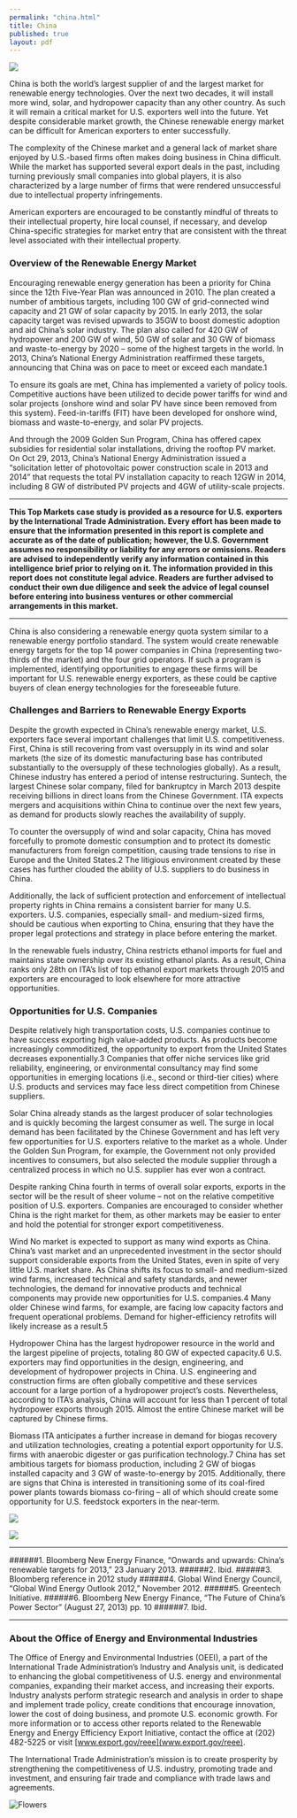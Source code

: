 ```yaml
---
permalink: "china.html"
title: China
published: true
layout: pdf
---
```


![](images/china1.png)

China is both the world’s largest supplier of and the largest market for renewable energy technologies. Over the next two decades, it will install more wind, solar, and hydropower capacity than any other country. As such it will remain a critical market for U.S. exporters well into the future. Yet despite considerable market growth, the Chinese renewable energy market can be difficult for American exporters to enter successfully.

The complexity of the Chinese market and a general lack of market share enjoyed by U.S.-based firms often makes doing business in China difficult. While the market has supported several export deals in the past, including turning previously small companies into global players, it is also characterized by a large number of firms that were rendered unsuccessful due to intellectual property infringements.

American exporters are encouraged to be constantly mindful of threats to their intellectual property, hire local counsel, if necessary, and develop China-specific strategies for market entry that are consistent with the threat level associated with their intellectual property.

<h3 id="overview-of-the-renewable-energy-market">Overview of the Renewable Energy Market</h3>

Encouraging renewable energy generation has been a priority for China since the 12th Five-Year Plan was announced in 2010. The plan created a number of ambitious targets, including 100 GW of grid-connected wind capacity and 21 GW of solar capacity by 2015. In early 2013, the solar capacity target was revised upwards to 35GW to boost domestic adoption and aid China’s solar industry. The plan also called for 420 GW of hydropower and 200 GW of wind, 50 GW of solar and 30 GW of biomass and waste-to-energy by 2020 – some of the highest targets in the world. In 2013, China’s National Energy Administration reaffirmed these targets, announcing that China was on pace to meet or exceed each mandate.1

To ensure its goals are met, China has implemented a variety of policy tools. Competitive auctions have been utilized to decide power tariffs for wind and solar projects (onshore wind and solar PV have since been removed from this system). Feed-in-tariffs (FIT) have been developed for onshore wind, biomass and waste-to-energy, and solar PV projects.

And through the 2009 Golden Sun Program, China has offered capex subsidies for residential solar installations, driving the rooftop PV market. On Oct 29, 2013, China’s National Energy Administration issued a “solicitation letter of photovoltaic power construction scale in 2013 and 2014” that requests the total PV installation capacity to reach 12GW in 2014, including 8 GW of distributed PV projects and 4GW of utility-scale projects.

---

**This Top Markets case study is provided as a resource for U.S. exporters by the International Trade Administration. Every
effort has been made to ensure that the information presented in this report is complete and accurate as of the date of
publication; however, the U.S. Government assumes no responsibility or liability for any errors or omissions. Readers are
advised to independently verify any information contained in this intelligence brief prior to relying on it. The information
provided in this report does not constitute legal advice. Readers are further advised to conduct their own due diligence and
seek the advice of legal counsel before entering into business ventures or other commercial arrangements in this market.**

---

China is also considering a renewable energy quota system similar to a renewable energy portfolio standard. The system would create renewable energy targets for the top 14 power companies in China (representing two-thirds of the market) and the four grid operators. If such a program is implemented, identifying opportunities to engage these firms will be important for U.S. renewable energy exporters, as these could be captive buyers of clean energy technologies for the foreseeable future.

<h3 id="challenges-and-barriers-to-renewable-energy-exports">Challenges and Barriers to Renewable Energy Exports</h3>

Despite the growth expected in China’s renewable energy market, U.S. exporters face several important challenges that limit U.S. competitiveness. First, China is still recovering from vast oversupply in its wind and solar markets (the size of its domestic manufacturing base has contributed substantially to the oversupply of these technologies globally). As a result, Chinese industry has entered a period of intense restructuring. Suntech, the largest Chinese solar company, filed for bankruptcy in March 2013 despite receiving billions in direct loans from the Chinese Government. ITA expects mergers and acquisitions within China to continue over the next few years, as demand for products slowly reaches the availability of supply.

To counter the oversupply of wind and solar capacity, China has moved forcefully to promote domestic consumption and to protect its domestic manufacturers from foreign competition, causing trade tensions to rise in Europe and the United States.2 The litigious environment created by these cases has further clouded the ability of U.S. suppliers to do business in China.

Additionally, the lack of sufficient protection and enforcement of intellectual property rights in China remains a consistent barrier for many U.S. exporters. U.S. companies, especially small- and medium-sized firms, should be cautious when exporting to China, ensuring that they have the proper legal protections and strategy in place before entering the market.

In the renewable fuels industry, China restricts ethanol imports for fuel and maintains state ownership over its existing ethanol plants. As a result, China ranks only 28th on ITA’s list of top ethanol export markets through 2015 and exporters are encouraged to look elsewhere for more attractive opportunities.

<h3 id="opportunities-for-u.s.-companies">Opportunities for U.S. Companies</h3>

Despite relatively high transportation costs, U.S. companies continue to have success exporting high value-added products. As products become increasingly commoditized, the opportunity to export from the United States decreases exponentially.3 Companies that offer niche services like grid reliability, engineering, or environmental consultancy may find some opportunities in emerging locations (i.e., second or third-tier cities) where U.S. products and services may face less direct competition from Chinese suppliers.

Solar
China already stands as the largest producer of solar technologies and is quickly becoming the largest consumer as well. The surge in local demand has been facilitated by the Chinese Government and has left very few opportunities for U.S. exporters relative to the market as a whole. Under the Golden Sun Program, for example, the Government not only provided incentives to consumers, but also selected the module supplier through a centralized process in which no U.S. supplier has ever won a contract.

Despite ranking China fourth in terms of overall solar exports, exports in the sector will be the result of sheer volume – not on the relative competitive position of U.S. exporters. Companies are encouraged to consider whether China is the right market for them, as other markets may be easier to enter and hold the potential for stronger export competitiveness.

Wind
No market is expected to support as many wind exports as China. China’s vast market and an unprecedented investment in the sector should support considerable exports from the United States, even in spite of very little U.S. market share. As China shifts its focus to small- and medium-sized wind farms, increased technical and safety standards, and newer technologies, the demand for innovative products and technical components may provide new opportunities for U.S. companies.4 Many older Chinese wind farms, for example, are facing low capacity factors and frequent operational problems. Demand for higher-efficiency retrofits will likely increase as a result.5

Hydropower
China has the largest hydropower resource in the world and the largest pipeline of projects, totaling 80 GW of expected capacity.6 U.S. exporters may find opportunities in the design, engineering, and development of hydropower projects in China. U.S. engineering and construction firms are often globally competitive and these services account for a large portion of a hydropower project’s costs. Nevertheless, according to ITA’s analysis, China will account for less than 1 percent of total hydropower exports through 2015. Almost the entire Chinese market will be captured by Chinese firms.

Biomass
ITA anticipates a further increase in demand for biogas recovery and utilization technologies, creating a potential export opportunity for U.S. firms with anaerobic digester or gas purification technology.7 China has set ambitious targets for biomass production, including 2 GW of biogas installed capacity and 3 GW of waste-to-energy by 2015. Additionally, there are signs that China is interested in transitioning some of its coal-fired power plants towards biomass co-firing – all of which should create some opportunity for U.S. feedstock exporters in the near-term.

![](images/china2.png)

![](images/re-green.png)

---

######1. Bloomberg New Energy Finance, “Onwards and upwards: China’s renewable targets for 2013,” 23 January 2013.
######2. Ibid.
######3. Bloomberg reference in 2012 study
######4. Global Wind Energy Council, “Global Wind Energy Outlook 2012,” November 2012.
######5. Greentech Initiative.
######6. Bloomberg New Energy Finance, “The Future of China’s Power Sector” (August 27, 2013) pp. 10
######7. Ibid.

---

<h3 id="about-the-office-of-energy-and-environmental-industries">About the Office of Energy and Environmental Industries</h3>

The Office of Energy and Environmental Industries (OEEI), a part of the International Trade Administration’s Industry and Analysis unit, is dedicated to enhancing the global competitiveness of U.S. energy and environmental companies, expanding their market access, and increasing their exports. Industry analysts perform strategic research and analysis in order to shape and implement trade policy, create conditions that encourage innovation, lower the cost of doing business, and promote U.S. economic growth. For more information or to access other reports related to the Renewable Energy and Energy Efficiency Export Initiative, contact the office at (202) 482-5225 or visit [www.export.gov/reee](www.export.gov/reee).

The International Trade Administration’s mission is to create prosperity by strengthening the competitiveness of U.S. industry, promoting trade and investment, and ensuring fair trade and compliance with trade laws and agreements.

![Flowers](images/ita.jpg)
